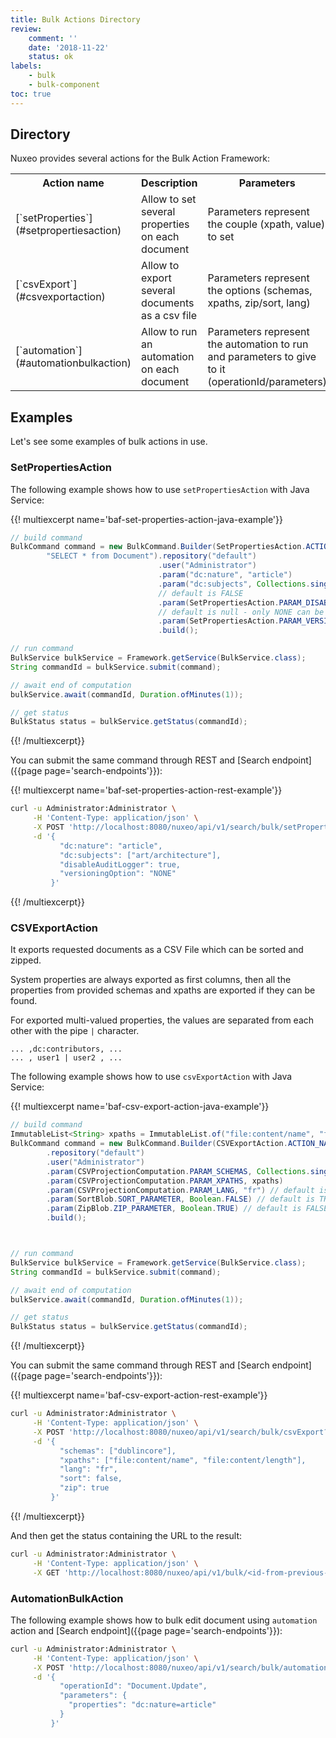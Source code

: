 ```yaml
---
title: Bulk Actions Directory
review:
    comment: ''
    date: '2018-11-22'
    status: ok
labels:
    - bulk
    - bulk-component
toc: true
---
```


## Directory

Nuxeo provides several actions for the Bulk Action Framework:

<div class="table-scroll">
  <table class="hover">
    <tbody>
      <tr>
        <th class="small-2">Action name</th>
        <th class="small-3">Description</th>
        <th class="small-5">Parameters</th>
        <th class="small-2">Java Class</th>
      </tr>
      <tr>
        <td>[`setProperties`](#setpropertiesaction)</td>
        <td>Allow to set several properties on each document</td>
        <td>Parameters represent the couple (xpath, value) to set</td>
        <td>[SetPropertiesAction](http://community.nuxeo.com/api/nuxeo/latest/javadoc/org/nuxeo/ecm/core/bulk/action/SetPropertiesAction.html)</td>
      </tr>
      <tr>
        <td>[`csvExport`](#csvexportaction)</td>
        <td>Allow to export several documents as a csv file</td>
        <td>Parameters represent the options (schemas, xpaths, zip/sort, lang)</td>
        <td>[CSVExportAction](http://community.nuxeo.com/api/nuxeo/latest/javadoc/org/nuxeo/ecm/platform/csv/export/action/CSVExportAction.html)</td>
      </tr>
      <tr>
        <td>[`automation`](#automationbulkaction)</td>
        <td>Allow to run an automation on each document</td>
        <td>Parameters represent the automation to run and parameters to give to it (operationId/parameters)</td>
        <td>[AutomationBulkAction](http://community.nuxeo.com/api/nuxeo/latest/javadoc/org/nuxeo/ecm/automation/core/operations/services/bulk/AutomationBulkAction.html)</td>
      </tr>
    </tbody>
  </table>
</div>

## Examples

Let's see some examples of bulk actions in use.

### SetPropertiesAction

The following example shows how to use `setPropertiesAction` with Java Service:

{{! multiexcerpt name='baf-set-properties-action-java-example'}}
```java
// build command
BulkCommand command = new BulkCommand.Builder(SetPropertiesAction.ACTION_NAME,
        "SELECT * from Document").repository("default")
                                 .user("Administrator")
                                 .param("dc:nature", "article")
                                 .param("dc:subjects", Collections.singletonList("art/architecture"))
                                 // default is FALSE
                                 .param(SetPropertiesAction.PARAM_DISABLE_AUDIT, Boolean.TRUE)
                                 // default is null - only NONE can be set
                                 .param(SetPropertiesAction.PARAM_VERSIONING_OPTION, "NONE")
                                 .build();

// run command
BulkService bulkService = Framework.getService(BulkService.class);
String commandId = bulkService.submit(command);

// await end of computation
bulkService.await(commandId, Duration.ofMinutes(1));

// get status
BulkStatus status = bulkService.getStatus(commandId);
```
{{! /multiexcerpt}}

You can submit the same command through REST and [Search endpoint]({{page page='search-endpoints'}}):

{{! multiexcerpt name='baf-set-properties-action-rest-example'}}
```bash
curl -u Administrator:Administrator \
     -H 'Content-Type: application/json' \
     -X POST 'http://localhost:8080/nuxeo/api/v1/search/bulk/setProperties?query=SELECT * FROM Document' \
     -d '{
           "dc:nature": "article",
           "dc:subjects": ["art/architecture"],
           "disableAuditLogger": true,
           "versioningOption": "NONE"
         }'
```
{{! /multiexcerpt}}

### CSVExportAction

It exports requested documents as a CSV File which can be sorted and zipped.

System properties are always exported as first columns, then all the properties from provided schemas and xpaths are exported if they can be found.

For exported multi-valued properties, the values are separated from each other with the pipe `|` character.

```
... ,dc:contributors, ...
... , user1 | user2 , ...
```

The following example shows how to use `csvExportAction` with Java Service:

{{! multiexcerpt name='baf-csv-export-action-java-example'}}
```java
// build command
ImmutableList<String> xpaths = ImmutableList.of("file:content/name", "file:content/length");
BulkCommand command = new BulkCommand.Builder(CSVExportAction.ACTION_NAME, "SELECT * from Document")
        .repository("default")
        .user("Administrator")
        .param(CSVProjectionComputation.PARAM_SCHEMAS, Collections.singletonList("dublincore"))
        .param(CSVProjectionComputation.PARAM_XPATHS, xpaths)
        .param(CSVProjectionComputation.PARAM_LANG, "fr") // default is context Locale
        .param(SortBlob.SORT_PARAMETER, Boolean.FALSE) // default is TRUE
        .param(ZipBlob.ZIP_PARAMETER, Boolean.TRUE) // default is FALSE
        .build();



// run command
BulkService bulkService = Framework.getService(BulkService.class);
String commandId = bulkService.submit(command);

// await end of computation
bulkService.await(commandId, Duration.ofMinutes(1));

// get status
BulkStatus status = bulkService.getStatus(commandId);
```
{{! /multiexcerpt}}

You can submit the same command through REST and [Search endpoint]({{page page='search-endpoints'}}):

{{! multiexcerpt name='baf-csv-export-action-rest-example'}}
```bash
curl -u Administrator:Administrator \
     -H 'Content-Type: application/json' \
     -X POST 'http://localhost:8080/nuxeo/api/v1/search/bulk/csvExport?query=SELECT * FROM Document' \
     -d '{
           "schemas": ["dublincore"],
           "xpaths": ["file:content/name", "file:content/length"],
           "lang": "fr",
           "sort": false,
           "zip": true
         }'
```
{{! /multiexcerpt}}

And then get the status containing the URL to the result:

```bash
curl -u Administrator:Administrator \
     -H 'Content-Type: application/json' \
     -X GET 'http://localhost:8080/nuxeo/api/v1/bulk/<id-from-previous-command>'
```

### AutomationBulkAction

The following example shows how to bulk edit document using `automation` action and [Search endpoint]({{page page='search-endpoints'}}):

```bash
curl -u Administrator:Administrator \
     -H 'Content-Type: application/json' \
     -X POST 'http://localhost:8080/nuxeo/api/v1/search/bulk/automation?query=SELECT * FROM Document' \
     -d '{
           "operationId": "Document.Update",
           "parameters": {
             "properties": "dc:nature=article"
           }
         }'
```
